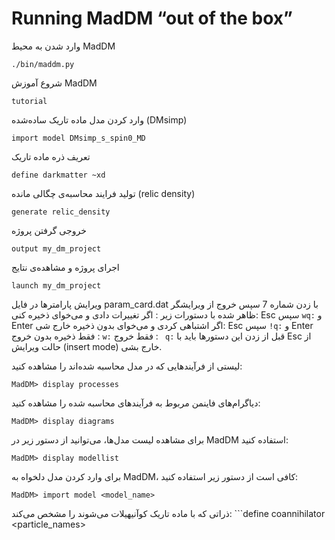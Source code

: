 # Running MadDM “out of the box”

وارد شدن به محیط MadDM
```
./bin/maddm.py
```
شروع آموزش MadDM
```
tutorial
```
وارد کردن مدل ماده تاریک ساده‌شده (DMsimp)
```
import model DMsimp_s_spin0_MD
```
 تعریف ذره ماده تاریک
 ```
define darkmatter ~xd
```
تولید فرایند محاسبه‌ی چگالی مانده (relic density)
```
generate relic_density
```
خروجی گرفتن پروژه
```
output my_dm_project
```
اجرای پروژه و مشاهده‌ی نتایج
```
launch my_dm_project
```

ویرایش پارامترها در فایل param_card.dat با زدن شماره 7 سپس خروج از ویرایشگر ظاهر شده با دستورات زیر :
 اگر تغییرات دادی و می‌خوای ذخیره کنی: Esc سپس ‍‍```wq:``` و Enter
  اگر اشتباهی کردی و می‌خوای بدون ذخیره خارج شی:  Esc سپس ‍‍```!q:``` و Enter
  فقط ذخیره بدون خروج : ‍‍```w:```
  فقط خروج : ‍‍‍``` q:```
  قبل از زدن این دستورها باید با Esc از حالت ویرایش (insert mode) خارج بشی.

   لیستی از فرآیندهایی که در مدل محاسبه شده‌اند را مشاهده کنید:
 ```
MadDM> display processes
```
 دیاگرام‌های فاینمن مربوط به فرآیندهای محاسبه شده را مشاهده کنید:
```
MadDM> display diagrams
```

برای مشاهده لیست مدل‌ها، می‌توانید از دستور زیر در MadDM استفاده کنید:
```
MadDM> display modellist
```
برای وارد کردن مدل دلخواه به MadDM، کافی است از دستور زیر استفاده کنید:
```
MadDM> import model <model_name>
```

 ذراتی که با ماده تاریک کوآنیهیلات می‌شوند را مشخص می‌کند:
 ‍‍```define coannihilator <particle_names>
 ```






























 
